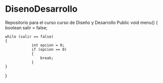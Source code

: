 # DisenoDesarrollo
Repositorio para el curso curso de Diseño y Desarrollo
 Public void menu()
{
    boolean salir = false;
    
    while (salir == false)
    {
                int opcion = 0;
                if (opcion == 0)
                {  
                    break;
                }   
    }
    
 }
 
